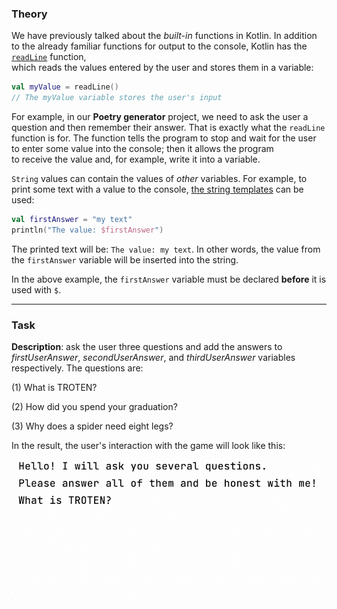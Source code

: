 ### Theory

We have previously talked about the _built-in_ functions in Kotlin. 
In addition to the already familiar functions for output to the console, 
Kotlin has the [`readLine`](https://kotlinlang.org/api/latest/jvm/stdlib/kotlin.io/read-line.html#readline) function,  
which reads the values entered by the user and stores them in a variable:

```kotlin
val myValue = readLine()
// The myValue variable stores the user's input
```

For example, in our **Poetry generator** project, 
we need to ask the user a question and then remember their answer. 
That is exactly what the `readLine` function is for. 
The function tells the program to stop and wait for 
the user to enter some value into the console; then it allows the program  
to receive the value and, for example, write it into a variable.

`String` values can contain the values of _other_ variables.
For example, to print some text with a value to the console, [the string templates](https://kotlinlang.org/docs/basic-types.html#string-templates) can be used:
```kotlin
val firstAnswer = "my text"
println("The value: $firstAnswer")
```
The printed text will be: `The value: my text`.
In other words, the value from the `firstAnswer` variable will be inserted into the string.

In the above example, the `firstAnswer` variable must be declared **before** it is used with `$`.
___

### Task

**Description**: ask the user three questions and add the answers 
to _firstUserAnswer_, _secondUserAnswer_, and _thirdUserAnswer_ variables respectively.
The questions are:

(1) What is TROTEN?

(2) How did you spend your graduation?

(3) Why does a spider need eight legs?

<div class="hint">

In the result, the user's interaction with the game will look like this:

![User interaction example](../../../utils/src/main/resources/images/part1/TheFirstDateWithProgramming/user_input.gif "User interaction example")

</div>

